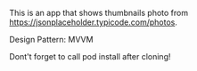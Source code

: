 This is an app that shows thumbnails photo from https://jsonplaceholder.typicode.com/photos.

Design Pattern:
MVVM

Dont't forget to call pod install after cloning!
